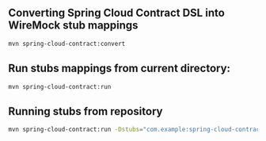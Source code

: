 ## Converting Spring Cloud Contract DSL into WireMock stub mappings

```bash
mvn spring-cloud-contract:convert
```

## Run stubs mappings from current directory:

```bash
mvn spring-cloud-contract:run
```

## Running stubs from repository

```bash
mvn spring-cloud-contract:run -Dstubs="com.example:spring-cloud-contract-producer"
```


